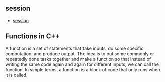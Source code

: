 ## session 
- [session]()

## Functions in C++

A function is a set of statements that take inputs, do some specific computation, and produce output. The idea is to put some commonly or repeatedly done tasks together and make a function so that instead of writing the same code again and again for different inputs, we can call the function.
In simple terms, a function is a block of code that only runs when it is called.


